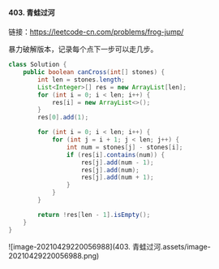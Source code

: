 #### 403. 青蛙过河

链接：https://leetcode-cn.com/problems/frog-jump/

暴力破解版本，记录每个点下一步可以走几步。

```java
class Solution {
    public boolean canCross(int[] stones) {
        int len = stones.length;
        List<Integer>[] res = new ArrayList[len];
        for (int i = 0; i < len; i++) {
            res[i] = new ArrayList<>();
        }
        res[0].add(1);

        for (int i = 0; i < len; i++) {
            for (int j = i + 1; j < len; j++) {
                int num = stones[j] - stones[i];
                if (res[i].contains(num)) {
                    res[j].add(num - 1);
                    res[j].add(num);
                    res[j].add(num + 1);
                }
            }
        }

        return !res[len - 1].isEmpty();
    }
}
```

![image-20210429220056988](403. 青蛙过河.assets/image-20210429220056988.png)

